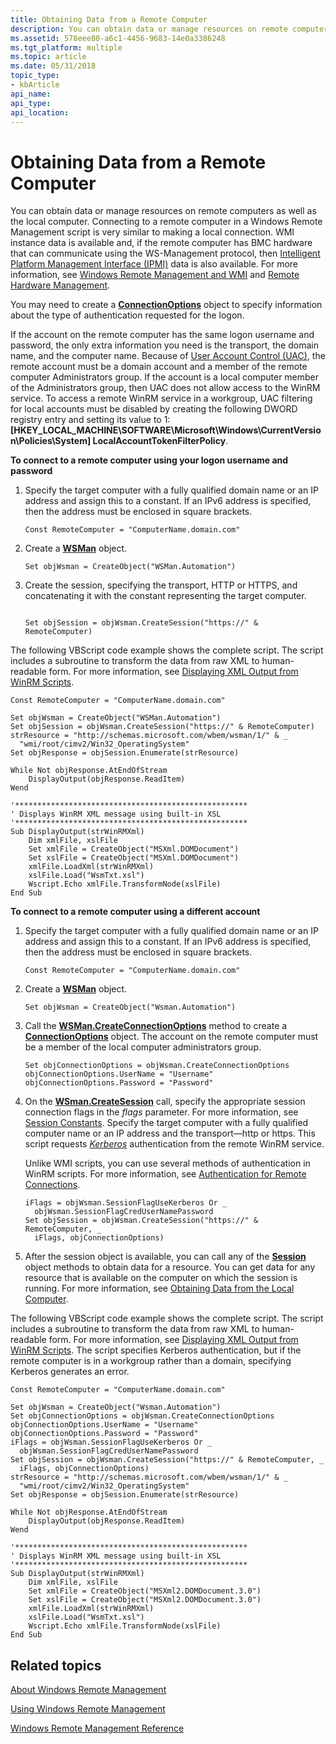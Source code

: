 ```yaml
---
title: Obtaining Data from a Remote Computer
description: You can obtain data or manage resources on remote computers as well as the local computer. Connecting to a remote computer in a Windows Remote Management script is very similar to making a local connection.
ms.assetid: 578eee80-a6c1-4456-9683-14e0a3386248
ms.tgt_platform: multiple
ms.topic: article
ms.date: 05/31/2018
topic_type: 
- kbArticle
api_name: 
api_type: 
api_location: 
---
```


# Obtaining Data from a Remote Computer

You can obtain data or manage resources on remote computers as well as the local computer. Connecting to a remote computer in a Windows Remote Management script is very similar to making a local connection. WMI instance data is available and, if the remote computer has BMC hardware that can communicate using the WS-Management protocol, then [Intelligent Platform Management Interface (IPMI)](https://docs.microsoft.com/previous-versions/windows/desktop/ipmiprv/ipmi-provider) data is also available. For more information, see [Windows Remote Management and WMI](windows-remote-management-and-wmi.md) and [Remote Hardware Management](remote-hardware-management.md).

You may need to create a [**ConnectionOptions**](connectionoptions.md) object to specify information about the type of authentication requested for the logon.

If the account on the remote computer has the same logon username and password, the only extra information you need is the transport, the domain name, and the computer name. Because of [User Account Control (UAC)](https://go.microsoft.com/fwlink/p/?linkid=84438), the remote account must be a domain account and a member of the remote computer Administrators group. If the account is a local computer member of the Administrators group, then UAC does not allow access to the WinRM service. To access a remote WinRM service in a workgroup, UAC filtering for local accounts must be disabled by creating the following DWORD registry entry and setting its value to 1: **\[HKEY\_LOCAL\_MACHINE\\SOFTWARE\\Microsoft\\Windows\\CurrentVersion\\Policies\\System\] LocalAccountTokenFilterPolicy**.

**To connect to a remote computer using your logon username and password**

1.  Specify the target computer with a fully qualified domain name or an IP address and assign this to a constant. If an IPv6 address is specified, then the address must be enclosed in square brackets.

    ```VB
    Const RemoteComputer = "ComputerName.domain.com"
    ```

    

2.  Create a [**WSMan**](wsman.md) object.

    ```VB
    Set objWsman = CreateObject("WSMan.Automation")
    ```

    

3.  Create the session, specifying the transport, HTTP or HTTPS, and concatenating it with the constant representing the target computer.

    ```VB
    
    Set objSession = objWsman.CreateSession("https://" & RemoteComputer)
    ```

    

The following VBScript code example shows the complete script. The script includes a subroutine to transform the data from raw XML to human-readable form. For more information, see [Displaying XML Output from WinRM Scripts](displaying-xml-output-from-winrm-scripts.md).


```VB
Const RemoteComputer = "ComputerName.domain.com"

Set objWsman = CreateObject("WSMan.Automation")
Set objSession = objWsman.CreateSession("https://" & RemoteComputer)
strResource = "http://schemas.microsoft.com/wbem/wsman/1/" & _
  "wmi/root/cimv2/Win32_OperatingSystem"
Set objResponse = objSession.Enumerate(strResource)

While Not objResponse.AtEndOfStream
    DisplayOutput(objResponse.ReadItem) 
Wend

'****************************************************
' Displays WinRM XML message using built-in XSL
'****************************************************
Sub DisplayOutput(strWinRMXml)
    Dim xmlFile, xslFile
    Set xmlFile = CreateObject("MSXml.DOMDocument") 
    Set xslFile = CreateObject("MSXml.DOMDocument")
    xmlFile.LoadXml(strWinRMXml)
    xslFile.Load("WsmTxt.xsl")
    Wscript.Echo xmlFile.TransformNode(xslFile) 
End Sub
```



**To connect to a remote computer using a different account**

1.  Specify the target computer with a fully qualified domain name or an IP address and assign this to a constant. If an IPv6 address is specified, then the address must be enclosed in square brackets.

    ```VB
    Const RemoteComputer = "ComputerName.domain.com"
    ```

    

2.  Create a [**WSMan**](wsman.md) object.

    ```VB
    Set objWsman = CreateObject("Wsman.Automation")
    
    ```

    

3.  Call the [**WSMan.CreateConnectionOptions**](wsman-createconnectionoptions.md) method to create a [**ConnectionOptions**](connectionoptions.md) object. The account on the remote computer must be a member of the local computer administrators group.

    ```VB
    Set objConnectionOptions = objWsman.CreateConnectionOptions
    objConnectionOptions.UserName = "Username"
    objConnectionOptions.Password = "Password"
    ```

    

4.  On the [**WSman.CreateSession**](wsman-createsession.md) call, specify the appropriate session connection flags in the *flags* parameter. For more information, see [Session Constants](session-constants.md). Specify the target computer with a fully qualified computer name or an IP address and the transport—http or https. This script requests [*Kerberos*](windows-remote-management-glossary.md) authentication from the remote WinRM service.

    Unlike WMI scripts, you can use several methods of authentication in WinRM scripts. For more information, see [Authentication for Remote Connections](authentication-for-remote-connections.md).

    ```VB
    iFlags = objWsman.SessionFlagUseKerberos Or _
      objWsman.SessionFlagCredUserNamePassword
    Set objSession = objWsman.CreateSession("https://" & RemoteComputer, _
      iFlags, objConnectionOptions)
    ```

    

5.  After the session object is available, you can call any of the [**Session**](session.md) object methods to obtain data for a resource. You can get data for any resource that is available on the computer on which the session is running. For more information, see [Obtaining Data from the Local Computer](obtaining-data-from-the-local-computer.md).

The following VBScript code example shows the complete script. The script includes a subroutine to transform the data from raw XML to human-readable form. For more information, see [Displaying XML Output from WinRM Scripts](displaying-xml-output-from-winrm-scripts.md). The script specifies Kerberos authentication, but if the remote computer is in a workgroup rather than a domain, specifying Kerberos generates an error.


```VB
Const RemoteComputer = "ComputerName.domain.com"

Set objWsman = CreateObject("Wsman.Automation")
Set objConnectionOptions = objWsman.CreateConnectionOptions
objConnectionOptions.UserName = "Username"
objConnectionOptions.Password = "Password"
iFlags = objWsman.SessionFlagUseKerberos Or _
  objWsman.SessionFlagCredUserNamePassword
Set objSession = objWsman.CreateSession("https://" & RemoteComputer, _
  iFlags, objConnectionOptions)
strResource = "http://schemas.microsoft.com/wbem/wsman/1/" & _
  "wmi/root/cimv2/Win32_OperatingSystem"
Set objResponse = objSession.Enumerate(strResource)

While Not objResponse.AtEndOfStream
    DisplayOutput(objResponse.ReadItem) 
Wend

'****************************************************
' Displays WinRM XML message using built-in XSL
'****************************************************
Sub DisplayOutput(strWinRMXml)
    Dim xmlFile, xslFile
    Set xmlFile = CreateObject("MSXml2.DOMDocument.3.0") 
    Set xslFile = CreateObject("MSXml2.DOMDocument.3.0")
    xmlFile.LoadXml(strWinRMXml)
    xslFile.Load("WsmTxt.xsl")
    Wscript.Echo xmlFile.TransformNode(xslFile) 
End Sub
```



## Related topics

<dl> <dt>

[About Windows Remote Management](about-windows-remote-management.md)
</dt> <dt>

[Using Windows Remote Management](using-windows-remote-management.md)
</dt> <dt>

[Windows Remote Management Reference](windows-remote-management-reference.md)
</dt> </dl>

 

 




